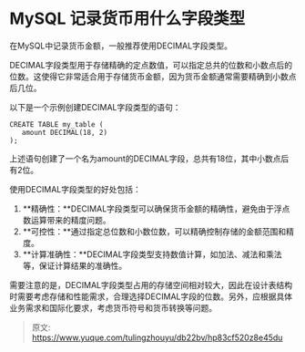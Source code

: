# MySQL 记录货币用什么字段类型

在MySQL中记录货币金额，一般推荐使用DECIMAL字段类型。

DECIMAL字段类型用于存储精确的定点数值，可以指定总共的位数和小数点后的位数。这使得它非常适合用于存储货币金额，因为货币金额通常需要精确到小数点后几位。

以下是一个示例创建DECIMAL字段类型的语句：

```plsql
CREATE TABLE my_table (
   amount DECIMAL(18, 2)
);
```

上述语句创建了一个名为amount的DECIMAL字段，总共有18位，其中小数点后有2位。

使用DECIMAL字段类型的好处包括：

1. **精确性：**DECIMAL字段类型可以确保货币金额的精确性，避免由于浮点数运算带来的精度问题。
2. **可控性：**通过指定总位数和小数位数，可以精确控制存储的金额范围和精度。
3. **计算准确性：**DECIMAL字段类型支持数值计算，如加法、减法和乘法等，保证计算结果的准确性。

需要注意的是，DECIMAL字段类型占用的存储空间相对较大，因此在设计表结构时需要考虑存储和性能需求，合理选择DECIMAL字段的位数。另外，应根据具体业务需求和国际化要求，考虑货币符号和货币转换等问题。



> 原文: <https://www.yuque.com/tulingzhouyu/db22bv/hp83cf520z8e45du>